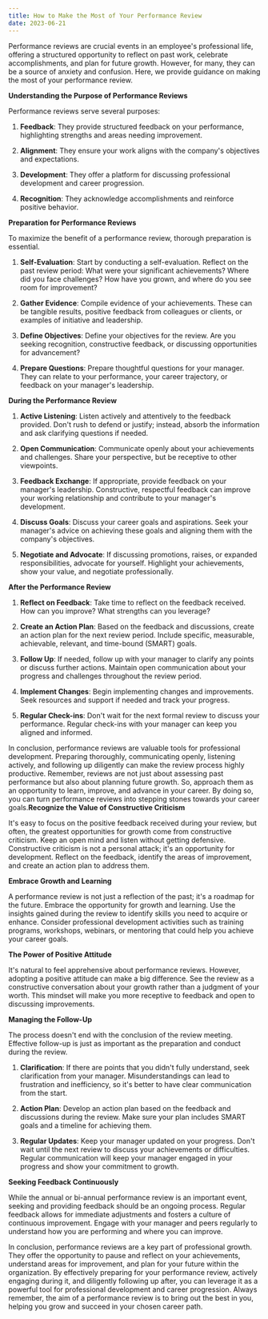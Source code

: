 ```yaml
---
title: How to Make the Most of Your Performance Review
date: 2023-06-21
---
```

Performance reviews are crucial events in an employee's professional life, offering a structured opportunity to reflect on past work, celebrate accomplishments, and plan for future growth. However, for many, they can be a source of anxiety and confusion. Here, we provide guidance on making the most of your performance review.

**Understanding the Purpose of Performance Reviews**

Performance reviews serve several purposes:

1. **Feedback**: They provide structured feedback on your performance, highlighting strengths and areas needing improvement.

2. **Alignment**: They ensure your work aligns with the company's objectives and expectations.

3. **Development**: They offer a platform for discussing professional development and career progression.

4. **Recognition**: They acknowledge accomplishments and reinforce positive behavior.

**Preparation for Performance Reviews**

To maximize the benefit of a performance review, thorough preparation is essential.

1. **Self-Evaluation**: Start by conducting a self-evaluation. Reflect on the past review period: What were your significant achievements? Where did you face challenges? How have you grown, and where do you see room for improvement?

2. **Gather Evidence**: Compile evidence of your achievements. These can be tangible results, positive feedback from colleagues or clients, or examples of initiative and leadership.

3. **Define Objectives**: Define your objectives for the review. Are you seeking recognition, constructive feedback, or discussing opportunities for advancement?

4. **Prepare Questions**: Prepare thoughtful questions for your manager. They can relate to your performance, your career trajectory, or feedback on your manager's leadership.

**During the Performance Review**

1. **Active Listening**: Listen actively and attentively to the feedback provided. Don't rush to defend or justify; instead, absorb the information and ask clarifying questions if needed.

2. **Open Communication**: Communicate openly about your achievements and challenges. Share your perspective, but be receptive to other viewpoints.

3. **Feedback Exchange**: If appropriate, provide feedback on your manager's leadership. Constructive, respectful feedback can improve your working relationship and contribute to your manager's development.

4. **Discuss Goals**: Discuss your career goals and aspirations. Seek your manager's advice on achieving these goals and aligning them with the company's objectives.

5. **Negotiate and Advocate**: If discussing promotions, raises, or expanded responsibilities, advocate for yourself. Highlight your achievements, show your value, and negotiate professionally.

**After the Performance Review**

1. **Reflect on Feedback**: Take time to reflect on the feedback received. How can you improve? What strengths can you leverage?

2. **Create an Action Plan**: Based on the feedback and discussions, create an action plan for the next review period. Include specific, measurable, achievable, relevant, and time-bound (SMART) goals.

3. **Follow Up**: If needed, follow up with your manager to clarify any points or discuss further actions. Maintain open communication about your progress and challenges throughout the review period.

4. **Implement Changes**: Begin implementing changes and improvements. Seek resources and support if needed and track your progress.

5. **Regular Check-ins**: Don't wait for the next formal review to discuss your performance. Regular check-ins with your manager can keep you aligned and informed.

In conclusion, performance reviews are valuable tools for professional development. Preparing thoroughly, communicating openly, listening actively, and following up diligently can make the review process highly productive. Remember, reviews are not just about assessing past performance but also about planning future growth. So, approach them as an opportunity to learn, improve, and advance in your career. By doing so, you can turn performance reviews into stepping stones towards your career goals.**Recognize the Value of Constructive Criticism**

It's easy to focus on the positive feedback received during your review, but often, the greatest opportunities for growth come from constructive criticism. Keep an open mind and listen without getting defensive. Constructive criticism is not a personal attack; it's an opportunity for development. Reflect on the feedback, identify the areas of improvement, and create an action plan to address them.

**Embrace Growth and Learning**

A performance review is not just a reflection of the past; it's a roadmap for the future. Embrace the opportunity for growth and learning. Use the insights gained during the review to identify skills you need to acquire or enhance. Consider professional development activities such as training programs, workshops, webinars, or mentoring that could help you achieve your career goals.

**The Power of Positive Attitude**

It's natural to feel apprehensive about performance reviews. However, adopting a positive attitude can make a big difference. See the review as a constructive conversation about your growth rather than a judgment of your worth. This mindset will make you more receptive to feedback and open to discussing improvements.

**Managing the Follow-Up**

The process doesn't end with the conclusion of the review meeting. Effective follow-up is just as important as the preparation and conduct during the review.

1. **Clarification**: If there are points that you didn't fully understand, seek clarification from your manager. Misunderstandings can lead to frustration and inefficiency, so it's better to have clear communication from the start.

2. **Action Plan**: Develop an action plan based on the feedback and discussions during the review. Make sure your plan includes SMART goals and a timeline for achieving them.

3. **Regular Updates**: Keep your manager updated on your progress. Don't wait until the next review to discuss your achievements or difficulties. Regular communication will keep your manager engaged in your progress and show your commitment to growth.

**Seeking Feedback Continuously**

While the annual or bi-annual performance review is an important event, seeking and providing feedback should be an ongoing process. Regular feedback allows for immediate adjustments and fosters a culture of continuous improvement. Engage with your manager and peers regularly to understand how you are performing and where you can improve.

In conclusion, performance reviews are a key part of professional growth. They offer the opportunity to pause and reflect on your achievements, understand areas for improvement, and plan for your future within the organization. By effectively preparing for your performance review, actively engaging during it, and diligently following up after, you can leverage it as a powerful tool for professional development and career progression. Always remember, the aim of a performance review is to bring out the best in you, helping you grow and succeed in your chosen career path.